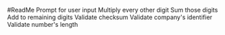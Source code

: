 #ReadMe
Prompt for user input
Multiply every other digit
Sum those digits
Add to remaining digits
Validate checksum
Validate company's identifier
Validate number's length
